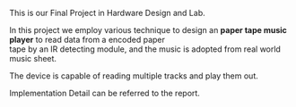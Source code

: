 This is our Final Project in Hardware Design and Lab.  
  
In this project we employ various technique to design an  **paper tape music player** to read data from a encoded paper  
tape by an IR detecting module, and the music is adopted from real world music sheet.    
    
The device is capable of reading multiple tracks and play them out.  
  
Implementation Detail can be referred to the report.


